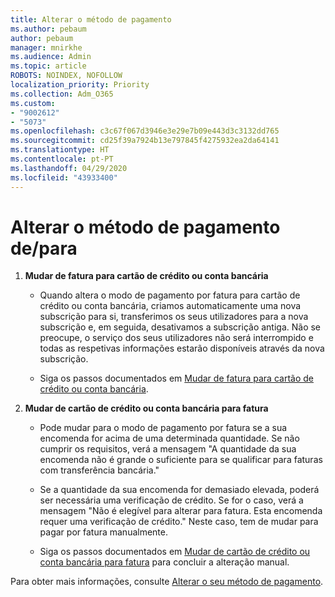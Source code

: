 ```yaml
---
title: Alterar o método de pagamento
ms.author: pebaum
author: pebaum
manager: mnirkhe
ms.audience: Admin
ms.topic: article
ROBOTS: NOINDEX, NOFOLLOW
localization_priority: Priority
ms.collection: Adm_O365
ms.custom:
- "9002612"
- "5073"
ms.openlocfilehash: c3c67f067d3946e3e29e7b09e443d3c3132dd765
ms.sourcegitcommit: cd25f39a7924b13e797845f4275932ea2da64141
ms.translationtype: HT
ms.contentlocale: pt-PT
ms.lasthandoff: 04/29/2020
ms.locfileid: "43933400"
---
```

# <a name="change-payment-method-fromto"></a>Alterar o método de pagamento de/para

1. **Mudar de fatura para cartão de crédito ou conta bancária**

    - Quando altera o modo de pagamento por fatura para cartão de crédito ou conta bancária, criamos automaticamente uma nova subscrição para si, transferimos os seus utilizadores para a nova subscrição e, em seguida, desativamos a subscrição antiga. Não se preocupe, o serviço dos seus utilizadores não será interrompido e todas as respetivas informações estarão disponíveis através da nova subscrição. 

    - Siga os passos documentados em [Mudar de fatura para cartão de crédito ou conta bancária](https://docs.microsoft.com/microsoft-365/commerce/billing-and-payments/change-payment-method?view=o365-worldwide#change-from-invoice-to-credit-card-or-bank-account).

2. **Mudar de cartão de crédito ou conta bancária para fatura**

    - Pode mudar para o modo de pagamento por fatura se a sua encomenda for acima de uma determinada quantidade. Se não cumprir os requisitos, verá a mensagem "A quantidade da sua encomenda não é grande o suficiente para se qualificar para faturas com transferência bancária."

    - Se a quantidade da sua encomenda for demasiado elevada, poderá ser necessária uma verificação de crédito. Se for o caso, verá a mensagem "Não é elegível para alterar para fatura. Esta encomenda requer uma verificação de crédito." Neste caso, tem de mudar para pagar por fatura manualmente.

    - Siga os passos documentados em [Mudar de cartão de crédito ou conta bancária para fatura](https://docs.microsoft.com/microsoft-365/commerce/billing-and-payments/change-payment-method?view=o365-worldwide#change-from-credit-card-or-bank-account-to-invoice) para concluir a alteração manual.

Para obter mais informações, consulte [Alterar o seu método de pagamento](https://docs.microsoft.com/microsoft-365/commerce/billing-and-payments/change-payment-method).
